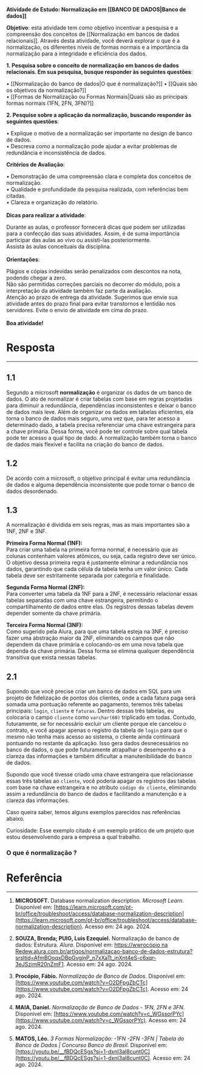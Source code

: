 **Atividade de Estudo: Normalização em [[BANCO DE DADOS|Banco de dados]]**
  
**Objetivo**: esta atividade tem como objetivo incentivar a pesquisa e a compreensão dos conceitos de [[Normalização em bancos de dados relacionais]]. Através desta atividade, você deverá explorar o que é a normalização, os diferentes níveis de formas normais e a importância da normalização para a integridade e eficiência dos dados.

  
**1. Pesquisa sobre o conceito de normalização em bancos de dados relacionais. Em sua pesquisa, busque responder às seguintes questões**:  
  
• [[Normalização do banco de dados|O que é normalização?]]
• [[Quais são os objetivos da normalização?]]  
• [[Formas de Normalização ou Formas Normais|Quais são as principais formas normais (1FN, 2FN, 3FN)?]]  
  
**2. Pesquise sobre a aplicação da normalização, buscando responder às seguintes questões**:  
  
• Explique o motivo de a normalização ser importante no design de banco de dados.  
• Descreva como a normalização pode ajudar a evitar problemas de redundância e inconsistência de dados.  
  
**Critérios de Avaliação**:  
  
• Demonstração de uma compreensão clara e completa dos conceitos de normalização.  
• Qualidade e profundidade da pesquisa realizada, com referências bem citadas.    
• Clareza e organização do relatório.  
    
**Dicas para realizar a atividade**:  
  
Durante as aulas, o professor fornecerá dicas que podem ser utilizadas para a confecção das suas atividades. Assim, é de suma importância participar das aulas ao vivo ou assisti-las posteriormente.  
Assista às aulas conceituais da disciplina.  
   
**Orientações**:  
  
Plágios e cópias indevidas serão penalizados com descontos na nota, podendo chegar a zero.  
Não são permitidas correções parciais no decorrer do módulo, pois a interpretação da atividade também faz parte da avaliação.  
Atenção ao prazo de entrega da atividade. Sugerimos que envie sua atividade antes do prazo final para evitar transtornos e lentidão nos servidores. Evite o envio de atividade em cima do prazo.  
   
**Boa atividade!**

# Resposta
---
## 1.1
Segundo a microsoft **normalização** é organizar os dados de um banco de dados. O ato de normalizar é criar tabelas com base em regras projetadas para diminuir a redundância, dependências inconsistentes e deixar o banco de dados mais leve. Além de organizar os dados em tabelas eficientes, ela torna o banco de dados mais seguro, uma vez que, para ter acesso a determinado dado, a tabela precisa referenciar uma chave estrangeira para a chave primária. Dessa forma, você pode ter controle sobre qual tabela pode ter acesso a qual tipo de dado. A normalização também torna o banco de dados mais flexível e facilita na criação do banco de dados.

## 1.2
De acordo com a microsoft, o objetivo principal é evitar uma redundância de dados e alguma dependência inconsistente que pode tornar o banco de dados desordenado.

## 1.3
A normalização é dividida em seis regras, mas as mais importantes são a 1NF, 2NF e 3NF.

**Primeira Forma Normal (1NF):**  
Para criar uma tabela na primeira forma normal, é necessário que as colunas contenham valores atômicos, ou seja, cada registro deve ser único. O objetivo dessa primeira regra é justamente eliminar a redundância nos dados, garantindo que cada célula da tabela tenha um valor único. Cada tabela deve ser estritamente separada por categoria e finalidade.

**Segunda Forma Normal (2NF):**  
Para converter uma tabela da 1NF para a 2NF, é necessário relacionar essas tabelas separadas com uma chave estrangeira, permitindo o compartilhamento de dados entre elas. Os registros dessas tabelas devem depender somente da chave primária.

**Terceira Forma Normal (3NF):**  
Como sugerido pela Alura, para que uma tabela esteja na 3NF, é preciso fazer uma abstração maior da 2NF, eliminando os campos que não dependem da chave primária e colocando-os em uma nova tabela que dependa da chave primária. Dessa forma se elimina qualquer dependência transitiva que exista nessas tabelas.

## 2.1
Supondo que você precise criar um banco de dados em SQL para um projeto de fidelização de pontos dos clientes, onde a cada fatura paga será somada uma pontuação referente ao pagamento, teremos três tabelas principais: `login`, `cliente` e `faturas`. Dentro dessas três tabelas, eu colocaria o campo `cliente` como `varchar(60)` triplicado em todas. Contudo, futuramente, se for necessário excluir um cliente porque ele cancelou o contrato, e você apagar apenas o registro da tabela de `login` para que o mesmo não tenha mais acesso ao sistema, o cliente ainda continuará pontuando no restante da aplicação. Isso gera dados desnecessários no banco de dados, o que pode futuramente atrapalhar o desempenho e a clareza das informações e também dificultar a manutenibilidade do banco de dados.

Supondo que você tivesse criado uma chave estrangeira que relacionasse essas três tabelas ao `cliente`, você poderia apagar os registros das tabelas com base na chave estrangeira e no atributo `código do cliente`, eliminando assim a redundância do banco de dados e facilitando a manutenção e a clareza das informações.

Caso queira saber, temos alguns exemplos parecidos nas referências abaixo.

Curiosidade: Esse exemplo citado é um exemplo prático de um projeto que estou desenvolvendo para a empresa a qual trabalho.

### O que é normalização ?

# Referência
---
1. **MICROSOFT.** Database normalization description. _Microsoft Learn_. Disponível em: [https://learn.microsoft.com/pt-br/office/troubleshoot/access/database-normalization-description](https://learn.microsoft.com/pt-br/office/troubleshoot/access/database-normalization-description). Acesso em: 24 ago. 2024.

2. **SOUZA, Brenda; PUIG, Luis Ezequiel.** Normalização de banco de dados: Estrutura. _Alura_. Disponível em: [https://wwrocópio na Redew.alura.com.br/artigos/normalizacao-banco-de-dados-estrutura?srsltid=AfmBOoqxDBpGvgjnP_n7xXaTt_inXnt4eS-c6xqr-3eJSzimR20nZmF1](https://www.alura.com.br/artigos/normalizacao-banco-de-dados-estrutura?srsltid=AfmBOoqxDBpGvgjnP_n7xXaTt_inXnt4eS-c6xqr-3eJSzimR20nZmF1). Acesso em: 24 ago. 2024.

3. **Procópio, Fábio.** _Normalização de Banco de Dados_. Disponível em: [https://www.youtube.com/watch?v=O2DFpgZbCTc](https://www.youtube.com/watch?v=O2DFpgZbCTc). Acesso em: 24 ago. 2024.

4. **MAIA, Daniel.** _Normalização de Banco de Dados - 1FN, 2FN e 3FN_. Disponível em: [https://www.youtube.com/watch?v=c_WGssorPYc](https://www.youtube.com/watch?v=c_WGssorPYc). Acesso em: 24 ago. 2024.

5. **MATOS, Léo.** _3 Formas Normalização: -1FN -2FN -3FN | Tabela do Banco de Dados | Concurso Banco do Brasil_. Disponível em: [https://youtu.be/__fBDQcESgs?si=1-dxnI3al8cunt0C](https://youtu.be/__fBDQcESgs?si=1-dxnI3al8cunt0C). Acesso em: 24 ago. 2024.